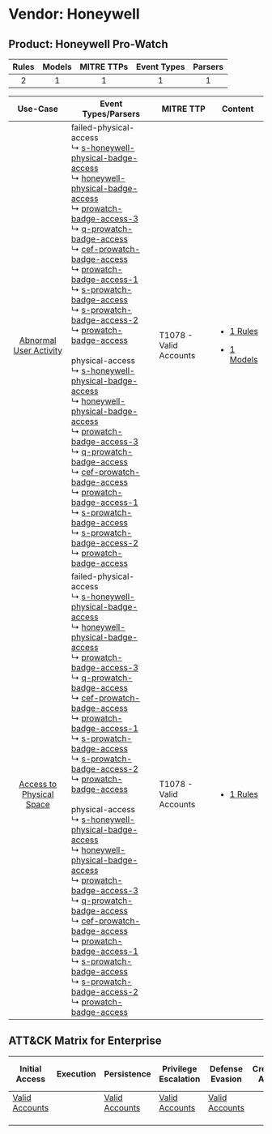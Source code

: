 Vendor: Honeywell
=================
Product: Honeywell Pro-Watch
----------------------------
| Rules | Models | MITRE TTPs | Event Types | Parsers |
|:-----:|:------:|:----------:|:-----------:|:-------:|
|   2   |   1    |     1      |      1      |    1    |

|                                   Use-Case                                   | Event Types/Parsers                                                                                                                                                                                                                                                                                                                                                                                                                                                                                                                                                                                                                                                                                                                                                                                                                                                                                                                                                                                                                                                                                                                                                                                                                                                                                                                                                                                                                                                                                                                                                                                                                                                     | MITRE TTP                  | Content                                                                                                                         |
|:----------------------------------------------------------------------------:| ----------------------------------------------------------------------------------------------------------------------------------------------------------------------------------------------------------------------------------------------------------------------------------------------------------------------------------------------------------------------------------------------------------------------------------------------------------------------------------------------------------------------------------------------------------------------------------------------------------------------------------------------------------------------------------------------------------------------------------------------------------------------------------------------------------------------------------------------------------------------------------------------------------------------------------------------------------------------------------------------------------------------------------------------------------------------------------------------------------------------------------------------------------------------------------------------------------------------------------------------------------------------------------------------------------------------------------------------------------------------------------------------------------------------------------------------------------------------------------------------------------------------------------------------------------------------------------------------------------------------------------------------------------------------- | -------------------------- | ------------------------------------------------------------------------------------------------------------------------------- |
|   [Abnormal User Activity](../../../UseCases/uc_abnormal_user_activity.md)   |  failed-physical-access<br> ↳ [s-honeywell-physical-badge-access](Parsers/parserContent_s-honeywell-physical-badge-access.md)<br> ↳ [honeywell-physical-badge-access](Parsers/parserContent_honeywell-physical-badge-access.md)<br> ↳ [prowatch-badge-access-3](Parsers/parserContent_prowatch-badge-access-3.md)<br> ↳ [q-prowatch-badge-access](Parsers/parserContent_q-prowatch-badge-access.md)<br> ↳ [cef-prowatch-badge-access](Parsers/parserContent_cef-prowatch-badge-access.md)<br> ↳ [prowatch-badge-access-1](Parsers/parserContent_prowatch-badge-access-1.md)<br> ↳ [s-prowatch-badge-access](Parsers/parserContent_s-prowatch-badge-access.md)<br> ↳ [s-prowatch-badge-access-2](Parsers/parserContent_s-prowatch-badge-access-2.md)<br> ↳ [prowatch-badge-access](Parsers/parserContent_prowatch-badge-access.md)<br><br> physical-access<br> ↳ [s-honeywell-physical-badge-access](Parsers/parserContent_s-honeywell-physical-badge-access.md)<br> ↳ [honeywell-physical-badge-access](Parsers/parserContent_honeywell-physical-badge-access.md)<br> ↳ [prowatch-badge-access-3](Parsers/parserContent_prowatch-badge-access-3.md)<br> ↳ [q-prowatch-badge-access](Parsers/parserContent_q-prowatch-badge-access.md)<br> ↳ [cef-prowatch-badge-access](Parsers/parserContent_cef-prowatch-badge-access.md)<br> ↳ [prowatch-badge-access-1](Parsers/parserContent_prowatch-badge-access-1.md)<br> ↳ [s-prowatch-badge-access](Parsers/parserContent_s-prowatch-badge-access.md)<br> ↳ [s-prowatch-badge-access-2](Parsers/parserContent_s-prowatch-badge-access-2.md)<br> ↳ [prowatch-badge-access](Parsers/parserContent_prowatch-badge-access.md)<br> | T1078 - Valid Accounts<br> | [<ul><li>1 Rules</li></ul><ul><li>1 Models</li></ul>](Rules_Models/r_m_honeywell_honeywell_pro-watch_Abnormal_User_Activity.md) |
| [Access to Physical Space](../../../UseCases/uc_access_to_physical_space.md) |  failed-physical-access<br> ↳ [s-honeywell-physical-badge-access](Parsers/parserContent_s-honeywell-physical-badge-access.md)<br> ↳ [honeywell-physical-badge-access](Parsers/parserContent_honeywell-physical-badge-access.md)<br> ↳ [prowatch-badge-access-3](Parsers/parserContent_prowatch-badge-access-3.md)<br> ↳ [q-prowatch-badge-access](Parsers/parserContent_q-prowatch-badge-access.md)<br> ↳ [cef-prowatch-badge-access](Parsers/parserContent_cef-prowatch-badge-access.md)<br> ↳ [prowatch-badge-access-1](Parsers/parserContent_prowatch-badge-access-1.md)<br> ↳ [s-prowatch-badge-access](Parsers/parserContent_s-prowatch-badge-access.md)<br> ↳ [s-prowatch-badge-access-2](Parsers/parserContent_s-prowatch-badge-access-2.md)<br> ↳ [prowatch-badge-access](Parsers/parserContent_prowatch-badge-access.md)<br><br> physical-access<br> ↳ [s-honeywell-physical-badge-access](Parsers/parserContent_s-honeywell-physical-badge-access.md)<br> ↳ [honeywell-physical-badge-access](Parsers/parserContent_honeywell-physical-badge-access.md)<br> ↳ [prowatch-badge-access-3](Parsers/parserContent_prowatch-badge-access-3.md)<br> ↳ [q-prowatch-badge-access](Parsers/parserContent_q-prowatch-badge-access.md)<br> ↳ [cef-prowatch-badge-access](Parsers/parserContent_cef-prowatch-badge-access.md)<br> ↳ [prowatch-badge-access-1](Parsers/parserContent_prowatch-badge-access-1.md)<br> ↳ [s-prowatch-badge-access](Parsers/parserContent_s-prowatch-badge-access.md)<br> ↳ [s-prowatch-badge-access-2](Parsers/parserContent_s-prowatch-badge-access-2.md)<br> ↳ [prowatch-badge-access](Parsers/parserContent_prowatch-badge-access.md)<br> | T1078 - Valid Accounts<br> | [<ul><li>1 Rules</li></ul>](Rules_Models/r_m_honeywell_honeywell_pro-watch_Access_to_Physical_Space.md)                         |

ATT&CK Matrix for Enterprise
----------------------------
| Initial Access                                                      | Execution | Persistence                                                         | Privilege Escalation                                                | Defense Evasion                                                     | Credential Access | Discovery | Lateral Movement | Collection | Command and Control | Exfiltration | Impact |
| ------------------------------------------------------------------- | --------- | ------------------------------------------------------------------- | ------------------------------------------------------------------- | ------------------------------------------------------------------- | ----------------- | --------- | ---------------- | ---------- | ------------------- | ------------ | ------ |
| [Valid Accounts](https://attack.mitre.org/techniques/T1078)<br><br> |           | [Valid Accounts](https://attack.mitre.org/techniques/T1078)<br><br> | [Valid Accounts](https://attack.mitre.org/techniques/T1078)<br><br> | [Valid Accounts](https://attack.mitre.org/techniques/T1078)<br><br> |                   |           |                  |            |                     |              |        |